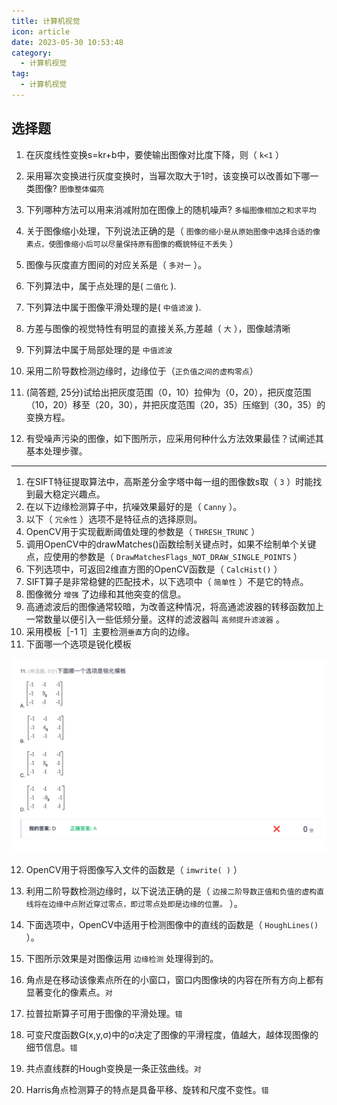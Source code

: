 ```yaml
---
title: 计算机视觉
icon: article
date: 2023-05-30 10:53:48
category:
  - 计算机视觉
tag:
  - 计算机视觉
---
```


## 选择题

1. 在灰度线性变换s=kr+b中，要使输出图像对比度下降，则（ `k<1`   ）
2. 采用幂次变换进行灰度变换时，当幂次取大于1时，该变换可以改善如下哪一类图像? `图像整体偏亮`
3. 下列哪种方法可以用来消减附加在图像上的随机噪声? `多幅图像相加之和求平均`
4. 关于图像缩小处理，下列说法正确的是（  `图像的缩小是从原始图像中选择合适的像素点，使图像缩小后可以尽量保持原有图像的概貌特征不丢失`  ）
5.  图像与灰度直方图间的对应关系是（  `多对一`    ）。
6. 下列算法中，属于点处理的是( `二值化`  ).
7. 下列算法中属于图像平滑处理的是( `中值滤波` ).
8. 方差与图像的视觉特性有明显的直接关系,方差越（ `大`  ），图像越清晰
9. 下列算法中属于局部处理的是 `中值滤波`
10. 采用二阶导数检测边缘时，边缘位于（`正负值之间的虚构零点`）

11. (简答题, 25分)试给出把灰度范围（0，10）拉伸为（0，20），把灰度范围（10，20）移至（20，30），并把灰度范围（20，35）压缩到（30，35）的变换方程。

12. 有受噪声污染的图像，如下图所示，应采用何种什么方法效果最佳？试阐述其基本处理步骤。

--- 

1. 在SIFT特征提取算法中，高斯差分金字塔中每一组的图像数s取（  `3`   ）时能找到最大稳定兴趣点。
2. 在以下边缘检测算子中，抗噪效果最好的是（ `Canny`  ）。
3. 以下（   `冗余性`    ）选项不是特征点的选择原则。
4. OpenCV用于实现截断阈值处理的参数是（ `THRESH_TRUNC` ）
5. 调用OpenCV中的drawMatches()函数绘制关键点时，如果不绘制单个关键点，应使用的参数是（ `DrawMatchesFlags_NOT_DRAW_SINGLE_POINTS`  ）
6. 下列选项中，可返回2维直方图的OpenCV函数是（ `CalcHist()`  ）
7. SIFT算子是非常稳健的匹配技术，以下选项中（ `简单性`   ）不是它的特点。
8. 图像微分 `增强`     了边缘和其他突变的信息。 
9. 高通滤波后的图像通常较暗，为改善这种情况，将高通滤波器的转移函数加上一常数量以便引入一些低频分量。这样的滤波器叫   `高频提升滤波器`  。
10. 采用模板［-1  1］主要检测`垂直`方向的边缘。
11. 下面哪一个选项是锐化模板

![锐化模板](/src/ai/assets/1.png)

12. OpenCV用于将图像写入文件的函数是（ `imwrite( )`  ）
13. 利用二阶导数检测边缘时，以下说法正确的是（ `边接二阶导数正值和负值的虚构直线将在边缘中点附近穿过零点，即过零点处即是边缘的位置。` ）。
14. 下面选项中，OpenCV中适用于检测图像中的直线的函数是（ `HoughLines()`  ）。
15. 下图所示效果是对图像运用  `边缘检测`    处理得到的。

1. 角点是在移动该像素点所在的小窗口，窗口内图像块的内容在所有方向上都有显著变化的像素点。`对`
2. 拉普拉斯算子可用于图像的平滑处理。`错`
3. 可变尺度函数G(x,y,σ)中的σ决定了图像的平滑程度，值越大，越体现图像的细节信息。`错`
4. 共点直线群的Hough变换是一条正弦曲线。`对`
5. Harris角点检测算子的特点是具备平移、旋转和尺度不变性。`错`
